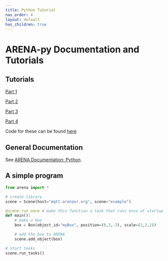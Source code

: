 ```yaml
---
title: Python Tutorial
nav_order: 4
layout: default
has_children: true
---
```


# ARENA-py Documentation and Tutorials

## Tutorials
[Part 1](beginner.md)

[Part 2](intermediate.md)

[Part 3](novice.md)

[Part 4](advanced.md)

Code for these can be found [here](https://github.com/conix-center/ARENA-py/tree/master/examples/tutorial)

## General Documentation
See [ARENA Documentation: Python](https://arena.conix.io/content/python/).

## A simple program
```python
from arena import *

# create library
scene = Scene(host="mqtt.arenaxr.org", scene="example")

@scene.run_once # make this function a task that runs once at startup
def main():
    # make a box
    box = Box(object_id="myBox", position=(0,3,-3), scale=(2,2,2))

    # add the box to ARENA
    scene.add_object(box)

# start tasks
scene.run_tasks()
```
